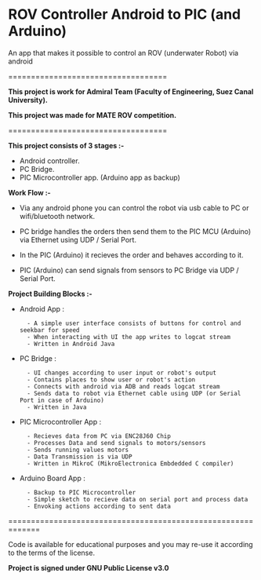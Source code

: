 # ROV Controller Android to PIC (and Arduino)

An app that makes it possible to control an ROV (underwater Robot) via android

===================================

**This project is work for Admiral Team (Faculty of Engineering, Suez Canal University).**

**This project was made for MATE ROV competition.**

===================================

**This project consists of 3 stages :-**

   - Android controller.
   - PC Bridge.
   - PIC Microcontroller app. (Arduino app as backup)

**Work Flow :-**

- Via any android phone you can control the robot via usb cable to PC or wifi/bluetooth network.

- PC bridge handles the orders then send them to the PIC MCU (Arduino) via Ethernet using UDP / Serial Port.

- In the PIC (Arduino) it recieves the order and behaves according to it.

- PIC (Arduino) can send signals from sensors to PC Bridge via UDP / Serial Port.


**Project Building Blocks :-**

- Android App :

        - A simple user interface consists of buttons for control and seekbar for speed
        - When interacting with UI the app writes to logcat stream
        - Written in Android Java

- PC Bridge :

        - UI changes according to user input or robot's output
        - Contains places to show user or robot's action
        - Connects with android via ADB and reads logcat stream
        - Sends data to robot via Ethernet cable using UDP (or Serial Port in case of Arduino)
        - Written in Java 

- PIC Microcontroller App :

        - Recieves data from PC via ENC28J60 Chip
        - Processes Data and send signals to motors/sensors
        - Sends running values motors
        - Data Transmission is via UDP
        - Written in MikroC (MikroElectronica Embdedded C compiler)
        
- Arduino Board App :

        - Backup to PIC Microcontroller
        - Simple sketch to recieve data on serial port and process data 
        - Envoking actions according to sent data
=============================================================

Code is available for educational purposes and you may re-use it according to the terms of the license.

**Project is signed under GNU Public License v3.0**
